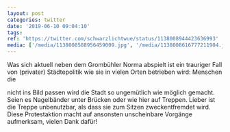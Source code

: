 ```yaml
---
layout: post
categories: twitter
date: '2019-06-10 09:04:10'
tags: 
ref: 'https://twitter.com/schwarzlichtwue/status/1138008944423636993'
media: ['/media/1138008588956459009.jpg', '/media/1138008616777211904.jpg', '/media/1138008635056037888.jpg']
---
```

Was sich aktuell neben dem Grombühler Norma abspielt ist ein trauriger Fall von (privater) Städtepolitik wie sie in vielen Orten betrieben wird: Menschen die

nicht ins Bild passen wird die Stadt so ungemütlich wie möglich gemacht. 
Seien es Nagelbänder unter Brücken oder wie hier auf Treppen. Lieber ist die Treppe unbenutzbar, als dass sie zum Sitzen zweckentfremdet wird. Diese Protestaktion macht auf ansonsten unscheinbare Vorgänge aufmerksam, vielen Dank dafür!